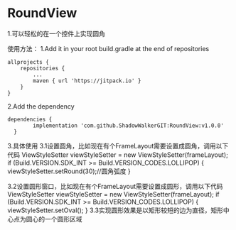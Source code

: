 # RoundView
1.可以轻松的在一个控件上实现圆角

使用方法：
  1.Add it in your root build.gradle at the end of repositories
  
    allprojects {
		repositories {
			...
			maven { url 'https://jitpack.io' }
		}
	}

  2.Add the dependency

    dependencies {
	        implementation 'com.github.ShadowWalkerGIT:RoundView:v1.0.0'
	  }
 
 3.具体使用
  3.1设置圆角，比如现在有个FrameLayout需要设置成圆角，调用以下代码
     ViewStyleSetter viewStyleSetter = new ViewStyleSetter(frameLayout);
        if (Build.VERSION.SDK_INT >= Build.VERSION_CODES.LOLLIPOP) {
            viewStyleSetter.setRound(30);//圆角弧度
        }

  3.2设置圆形窗口，比如现在有个FrameLayout需要设置成圆形，调用以下代码
    ViewStyleSetter viewStyleSetter = new ViewStyleSetter(frameLayout);
        if (Build.VERSION.SDK_INT >= Build.VERSION_CODES.LOLLIPOP) {
            viewStyleSetter.setOval();
        }
  3.3实现圆形效果是以矩形较短的边为直径，矩形中心点为圆心的一个圆形区域

